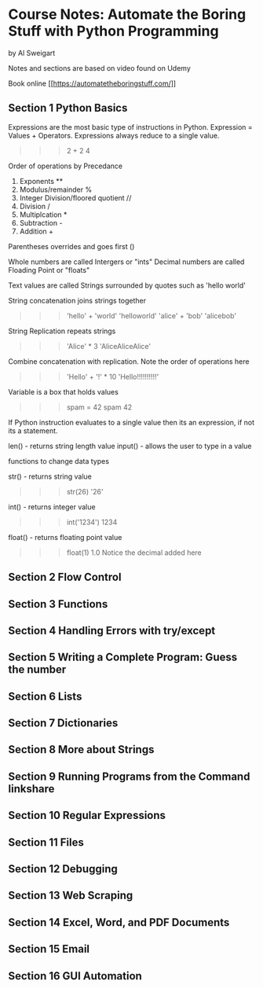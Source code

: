 # Course Notes: Automate the Boring Stuff with Python Programming
by Al Sweigart

Notes and sections are based on video found on Udemy

Book online [[https://automatetheboringstuff.com/]]

## Section 1 Python Basics

Expressions are the most basic type of instructions in Python. Expression = Values + Operators. Expressions always reduce to a single value.

>>> 2 + 2
4

Order of operations by Precedance 
1. Exponents **
2. Modulus/remainder %
3. Integer Division/floored quotient //
4. Division /
5. Multiplcation *
6. Subtraction - 
7. Addition +

Parentheses overrides and goes first ()

Whole numbers are called Intergers or "ints"
Decimal numbers are called Floading Point or "floats"

Text values are called Strings surrounded by quotes such as 'hello world'

String concatenation joins strings together 
>>> 'hello' + 'world'
'helloworld'
>>> 'alice' + 'bob'
'alicebob'

String Replication repeats strings
>>> 'Alice' * 3
'AliceAliceAlice'

Combine concatenation with replication. Note the order of operations here
>>> 'Hello' + '!' * 10
'Hello!!!!!!!!!!'

Variable is a box that holds values
>>> spam = 42
>>> spam
42

If Python instruction evaluates to a single value then its an expression, if not its a statement.

len() - returns string length value
input() - allows the user to type in a value

functions to change data types

str() - returns string value 
>>> str(26)
'26'

int() - returns integer value
>>> int('1234')
1234

float() - returns floating point value
>>> float(1)
1.0
Notice the decimal added here



## Section 2 Flow Control

## Section 3 Functions

## Section 4 Handling Errors with try/except

## Section 5 Writing a Complete Program: Guess the number

## Section 6 Lists

## Section 7 Dictionaries

## Section 8 More about Strings

## Section 9 Running Programs from the Command linkshare

## Section 10 Regular Expressions

## Section 11 Files 

## Section 12 Debugging

## Section 13 Web Scraping

## Section 14 Excel, Word, and PDF Documents

## Section 15 Email

## Section 16 GUI Automation
